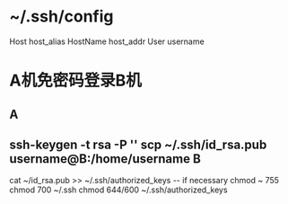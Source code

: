 ~/.ssh/config
=======
Host host_alias
    HostName host_addr
    User username

A机免密码登录B机
=======
A
-------
ssh-keygen -t rsa -P ''
scp ~/.ssh/id_rsa.pub username@B:/home/username
B
-------
cat ~/id_rsa.pub >> ~/.ssh/authorized_keys
-- if necessary
chmod ~ 755
chmod 700 ~/.ssh
chmod 644/600 ~/.ssh/authorized_keys

